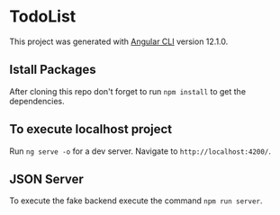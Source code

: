 # TodoList

This project was generated with [Angular CLI](https://github.com/angular/angular-cli) version 12.1.0.

## Istall Packages

After cloning this repo don't forget to run `npm install` to get the dependencies.

## To execute localhost project

Run `ng serve -o` for a dev server. Navigate to `http://localhost:4200/`.

## JSON Server

To execute the fake backend execute the command `npm run server`.

